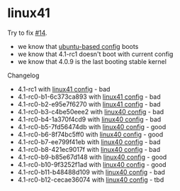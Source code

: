 linux41
========

Try to fix [#14](https://github.com/manjaro/packages-core/issues/14).

* we know that [ubuntu-based config](https://gist.github.com/philmmanjaro/050790a50fd25309c06e) boots
* we know that 4.1-rc1 doesn't boot with current config
* we know that 4.0.9 is the last booting stable kernel

Changelog

* 4.1-rc1               with [linux41 config](https://github.com/philmmanjaro/linux41/blob/master/config.41rc1) - bad
* 4.1-rc0-b1-6c373ca893 with [linux41 config](https://github.com/philmmanjaro/linux41/blob/master/config.41rc0.b1.6c373ca893) - bad
* 4.1-rc0-b2-e95e7f6270 with [linux41 config](https://github.com/philmmanjaro/linux41/blob/master/config.41rc0.b1.6c373ca893) - bad
* 4.1-rc0-b3-c4be50eee2 with [linux40 config](https://github.com/philmmanjaro/linux41/blob/master/config.41rc0.b3.c4be50eee2) - bad
* 4.1-rc0-b4-1a370f4cd9 with [linux40 config](https://github.com/philmmanjaro/linux41/blob/master/config.41rc0.b4.1a370f4cd9) - bad
* 4.1-rc0-b5-7fd56474db with [linux40 config](https://github.com/philmmanjaro/linux41/blob/master/config.41rc0.b5.7fd56474db) - good
* 4.1-rc0-b6-8f74bc5ff0 with [linux40 config](https://github.com/philmmanjaro/linux41/blob/master/config.41rc0.b5.7fd56474db) - good
* 4.1-rc0-b7-ee799f41eb with [linux40 config](https://github.com/philmmanjaro/linux41/blob/master/config.41rc0.b5.7fd56474db) - bad
* 4.1-rc0-b8-421ec9017f with [linux40 config](https://github.com/philmmanjaro/linux41/blob/master/config.41rc0.b5.7fd56474db) - bad
* 4.1-rc0-b9-b85e67d148 with [linux40 config](https://github.com/philmmanjaro/linux41/blob/master/config.41rc0.b5.7fd56474db) - good
* 4.1-rc0-b10-9f3252f1ad with [linux40 config](https://github.com/philmmanjaro/linux41/blob/master/config.41rc0.b5.7fd56474db) - good
* 4.1-rc0-b11-b48488d109 with [linux40 config](https://github.com/philmmanjaro/linux41/blob/master/config.41rc0.b5.7fd56474db) - bad
* 4.1-rc0-b12-cecae36074 with [linux40 config](https://github.com/philmmanjaro/linux41/blob/master/config.41rc0.b5.7fd56474db) - tbd
